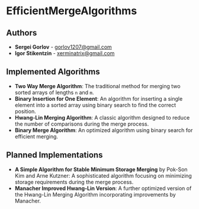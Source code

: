 # EfficientMergeAlgorithms

## Authors

- **Sergei Gorlov** - [gorlov1207@gmail.com](mailto:gorlov1207@gmail.com)
- **Igor Stikentzin** - [xerminatrix@gmail.com](mailto:xerminatrix@gmail.com)

## Implemented Algorithms

- **Two Way Merge Algorithm**: The traditional method for merging two sorted arrays of lengths `n` and `m`.
- **Binary Insertion for One Element**: An algorithm for inserting a single element into a sorted array using binary search to find the correct position.
- **Hwang-Lin Merging Algorithm**: A classic algorithm designed to reduce the number of comparisons during the merge process.
- **Binary Merge Algorithm**: An optimized algorithm using binary search for efficient merging.

## Planned Implementations

- **A Simple Algorithm for Stable Minimum Storage Merging** by Pok-Son Kim and Arne Kutzner: A sophisticated algorithm focusing on minimizing storage requirements during the merge process.
- **Manacher Improved Hwang-Lin Version**: A further optimized version of the Hwang-Lin Merging Algorithm incorporating improvements by Manacher.
